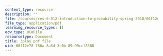 ```yaml
---
content_type: resource
description: ''
file: /courses/res-6-012-introduction-to-probability-spring-2018/00f12e78786a8a8d3e0b89e99ccf8380_wSQaYn2h-e8.pdf
file_type: application/pdf
learning_resource_types: []
ocw_type: OCWFile
resourcetype: Document
title: 3play pdf file
uid: 00f12e78-786a-8a8d-3e0b-89e99ccf8380
---
```

